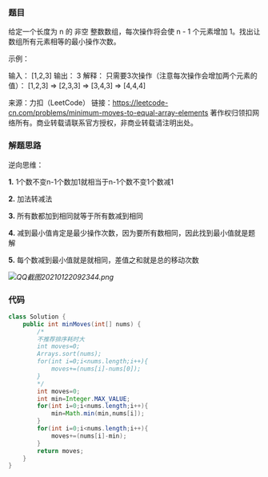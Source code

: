### 题目

给定一个长度为 n 的 非空 整数数组，每次操作将会使 n - 1 个元素增加 1。找出让数组所有元素相等的最小操作次数。

 

示例：

输入：
[1,2,3]
输出：
3
解释：
只需要3次操作（注意每次操作会增加两个元素的值）：
[1,2,3]  =>  [2,3,3]  =>  [3,4,3]  =>  [4,4,4]

来源：力扣（LeetCode）
链接：https://leetcode-cn.com/problems/minimum-moves-to-equal-array-elements
著作权归领扣网络所有。商业转载请联系官方授权，非商业转载请注明出处。

### 解题思路



逆向思维：

**1.** 1个数不变n-1个数加1就相当于n-1个数不变1个数减1

**2.** 加法转减法

**3.** 所有数都加到相同就等于所有数减到相同

**4.** 减到最小值肯定是最少操作次数，因为要所有数相同，因此找到最小值就是题解

**5.** 每个数减到最小值就是就相同，差值之和就是总的移动次数



*![QQ截图20210122092344.png](https://pic.leetcode-cn.com/1611278649-RmmPUQ-QQ%E6%88%AA%E5%9B%BE20210122092344.png)*



### 代码



```java
class Solution {
    public int minMoves(int[] nums) {
        /*
        不推荐排序耗时大
        int moves=0;
        Arrays.sort(nums);
        for(int i=0;i<nums.length;i++){
            moves+=(nums[i]-nums[0]);
        }
        */
        int moves=0;
        int min=Integer.MAX_VALUE;
        for(int i=0;i<nums.length;i++){
            min=Math.min(min,nums[i]);
        }
        for(int i=0;i<nums.length;i++){
            moves+=(nums[i]-min);
        }
        return moves;
    }
}



```

